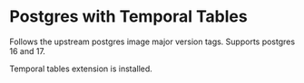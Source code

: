 # Postgres with Temporal Tables

Follows the upstream postgres image major version tags.
Supports postgres 16 and 17.

Temporal tables extension is installed.